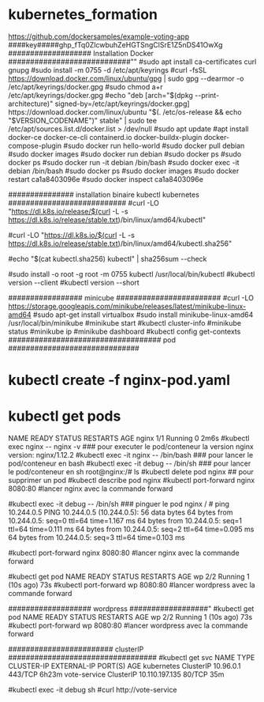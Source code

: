 # kubernetes_formation
https://github.com/dockersamples/example-voting-app
 ####key#####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
################### Installation Docker ############################""
#sudo apt install ca-certificates curl gnupg
 #sudo install -m 0755 -d /etc/apt/keyrings
 #curl -fsSL https://download.docker.com/linux/ubuntu/gpg | sudo gpg --dearmor -o /etc/apt/keyrings/docker.gpg
 #sudo chmod a+r /etc/apt/keyrings/docker.gpg
 #echo "deb [arch="$(dpkg --print-architecture)" signed-by=/etc/apt/keyrings/docker.gpg] https://download.docker.com/linux/ubuntu "$(. /etc/os-release && echo "$VERSION_CODENAME")" stable" | sudo tee /etc/apt/sources.list.d/docker.list > /dev/null 
 #sudo apt update 
#apt install docker-ce docker-ce-cli containerd.io docker-buildx-plugin docker-compose-plugin
#sudo docker run hello-world
#sudo docker pull debian
#sudo docker images
#sudo docker run debian
#sudo docker ps
#sudo docker ps 
#sudo docker run -it debian /bin/bash
#sudo docker exec -it debian /bin/bash
#sudo docker ps
#sudo docker images
#sudo docker restart ca1a8403096e 
#sudo docker inspect ca1a8403096e

############### installation binaire kubectl kubernetes ###########################
#curl -LO "https://dl.k8s.io/release/$(curl -L -s https://dl.k8s.io/release/stable.txt)/bin/linux/amd64/kubectl"

#curl -LO "https://dl.k8s.io/$(curl -L -s https://dl.k8s.io/release/stable.txt)/bin/linux/amd64/kubectl.sha256"

#echo "$(cat kubectl.sha256) kubectl" | sha256sum --check

#sudo install -o root -g root -m 0755 kubectl /usr/local/bin/kubectl
#kubectl version --client
#kubectl version --short

################# minicube ########################
#curl -LO https://storage.googleapis.com/minikube/releases/latest/minikube-linux-amd64
#sudo apt-get install virtualbox
#sudo install minikube-linux-amd64 /usr/local/bin/minikube
#minikube start
#kubectl cluster-info
#minikube status
#minikube ip
#minikube dashboard
#kubectl config get-contexts
################################### pod ##############################
# kubectl create -f nginx-pod.yaml 
# kubectl get pods
NAME    READY   STATUS    RESTARTS   AGE
nginx   1/1     Running   0          2m6s
#kubectl exec nginx -- nginx -v ### pour executer le pod/conteneur la version
nginx version: nginx/1.12.2
#kubectl exec -it nginx -- /bin/bash ### pour lancer le pod/conteneur en bash
#kubectl exec -it debug -- /bin/sh  ### pour lancer le pod/conteneur en sh
root@nginx:/# ls
#kubectl delete pod nginx ## pour supprimer un pod 
#kubectl describe pod nginx
#kubectl port-forward nginx 8080:80 #lancer nginx avec la commande forward

#kubectl exec -it debug -- /bin/sh ### pinguer le pod nginx
/ # ping 10.244.0.5
PING 10.244.0.5 (10.244.0.5): 56 data bytes
64 bytes from 10.244.0.5: seq=0 ttl=64 time=1.167 ms
64 bytes from 10.244.0.5: seq=1 ttl=64 time=0.111 ms
64 bytes from 10.244.0.5: seq=2 ttl=64 time=0.095 ms
64 bytes from 10.244.0.5: seq=3 ttl=64 time=0.103 ms

#kubectl port-forward nginx 8080:80 #lancer nginx avec la commande forward

#kubectl get pod
NAME    READY   STATUS    RESTARTS      AGE
wp      2/2     Running   1 (10s ago)   73s
#kubectl port-forward wp 8080:80 #lancer wordpress avec la commande forward

################### wordpress ##################"
#kubectl get pod
NAME    READY   STATUS    RESTARTS      AGE
wp      2/2     Running   1 (10s ago)   73s
#kubectl port-forward wp 8080:80 #lancer wordpress avec la commande forward

######################## clusterIP ##################################
#kubectl get svc
NAME                    TYPE        CLUSTER-IP       EXTERNAL-IP   PORT(S)        AGE
kubernetes              ClusterIP   10.96.0.1        <none>        443/TCP        6h23m
vote-service            ClusterIP   10.110.197.135   <none>        80/TCP         35m

#kubectl exec -it debug sh
#curl http://vote-service
<!DOCTYPE html>
<html>
  <head>
    <meta charset="utf-8">
    <title>Cats vs Dogs!</ti
     
 ######################### Nodeport #########################
 kubectl get svc
NAME                    TYPE        CLUSTER-IP       EXTERNAL-IP   PORT(S)        AGE
vote-service-nodeport   NodePort    10.100.14.29     <none>        80:31000/TCP   15m

pour accerder à l'application 
http://192.168.59.100:31000/
######################## deployment ########################
#kubectl get deployments
NAME          READY   UP-TO-DATE   AVAILABLE   AGE
vote-deploy   3/3     3            3           3m4s
#kubectl get pod
NAME                           READY   STATUS    RESTARTS       AGE
vote-deploy-68bcfcf748-2vc26   1/1     Running   0              5m1s
vote-deploy-68bcfcf748-pwkc2   1/1     Running   0              5m1s
vote-deploy-68bcfcf748-xdbsn   1/1     Running   0              5m1s

#kubectl get rs
NAME                     DESIRED   CURRENT   READY   AGE
vote-deploy-68bcfcf748   3  
# kubectl delete pod vote-deploy-68bcfcf748-2vc26
pod "vote-deploy-68bcfcf748-2vc26" deleted

#kubectl get pod
NAME                           READY   STATUS    RESTARTS       AGE
vote-deploy-68bcfcf748-fgpjc   1/1     Running   0              11s
vote-deploy-68bcfcf748-pwkc2   1/1     Running   0              12m
vote-deploy-68bcfcf748-xdbsn   1/1     Running   0              12m

#kubectl delete rs vote-deploy-68bcfcf748
replicaset.apps "vote-deploy-68bcfcf748" deleted
#kubectl get rs
NAME                     DESIRED   CURRENT   READY   AGE
vote-deploy-68bcfcf748   3         3         2       6s
# kubectl get pod
NAME                           READY   STATUS    RESTARTS         AGE
vote-deploy-68bcfcf748-8swd7   1/1     Running   0                17s
vote-deploy-68bcfcf748-htwg7   1/1     Running   0                17s
vote-deploy-68bcfcf748-p6w6v   1/1     Running   0                17s

#kubectl set image deployment/vote-deploy  vote=instavote/vote:indent # ajout une version
deployment.apps/vote-deploy image updated
#kubectl get deploy vote-deploy
NAME          READY   UP-TO-DATE   AVAILABLE   AGE
vote-deploy   3/3     3            3           24m

#kubectl get rs
NAME                     DESIRED   CURRENT   READY   AGE
vote-deploy-68bcfcf748   0         0         0       13m
vote-deploy-6cd67469dd   3         3         3       2m27s

#kubectl get pod
NAME                           READY   STATUS    RESTARTS       AGE
vote-deploy-6cd67469dd-2mk58   1/1     Running   0              3m44s
vote-deploy-6cd67469dd-k8lrj   1/1     Running   0              4m
vote-deploy-6cd67469dd-lmpp9   1/1     Running   0              4m21s

#kubectl rollout undo deployment/vote-deploy # faire un roolback
deployment.apps/vote-deploy rolled back
#kubectl get rs
NAME                     DESIRED   CURRENT   READY   AGE
vote-deploy-68bcfcf748   3         3         3       18m
vote-deploy-6cd67469dd   0         0         0       7m20s


 #kubectl get pod
NAME                           READY   STATUS              RESTARTS         AGE
vote-deploy-68bcfcf748-5k9tc   1/1     Running   0              8m52s
vote-deploy-68bcfcf748-xlsfn   1/1     Running   0              9m10s
vote-deploy-68bcfcf748-zrv8l   1/1     Running   0              8m59s


########################## secret #######################""
 #openssl req -newkey rsa:2048 -nodes -keyout key.pem -x509 -days 365 -out cert.pem
#kubectl create secret tls domain-pki --cert cert.pem --key key.pem
secret/domain-pki created
#kubectl get secret domain-pki -o yaml
apiVersion: v1
data:
  tls.crt: LS0tLS1CRUdJTiBDRVJUSUZJQ0FUR
kind: Secret
metadata:
  creationTimestamp: "2023-04-20T10:13:24Z"
  name: domain-pki
  namespace: default
  resourceVersion: "74329"
  uid: 0e41a2fa-c797-40f2-b66b-66e17cd09d4e
type: kubernetes.io/tls
# kubectl get pod
NAME                           READY   STATUS      RESTARTS         AGE
proxy                          1/1     Running     0                104m
 
#kubectl get secret
NAME                                     TYPE                 DATA   AGE
domain-pki                               kubernetes.io/tls    2      24h

################### configmap #############################"
#kubectl create configmap nginx-config --from-file=./nginx.conf
configmap/nginx-config created
#kubectl create -f pod-config-volume.yaml 
pod/www created

# kubectl exec -ti www --container proxy -- bash
root@www:/# cat /etc/nginx/nginx.conf 
user www-data;
worker_processes 4;
pid /run/nginx.pid;
events {
 worker_connections 768;
}
http {
 server {
   listen *:8000;
   location / {
     proxy_pass http://localhost;
   }
 }
}
#kubectl exec -ti www --container proxy -- bash
root@www:/#curl localhost:8000
{"message":"www suggests to visit Hadvuhoga"}

############configmap avec variable d'environnement ######################
#kubectl create configmap app-config-env --from-file=./app.env
configmap/app-config-env created
#kubectl get cm app-config-env -o yaml
apiVersion: v1
data:
  app.env: |
    log_level= WARN
    env= production
    cache=redis
kind: ConfigMap
metadata:
  creationTimestamp: "2023-04-20T13:20:34Z"
  name: app-config-env
  namespace: default
  resourceVersion: "83412"
  uid: 8cc62ed2-f2e7-483a-b4f0-13fbb6ee23e4
#kubectl get cm
NAME                                         DATA   AGE
app-config-env                               1      19h
nginx-config                                 1      21h




